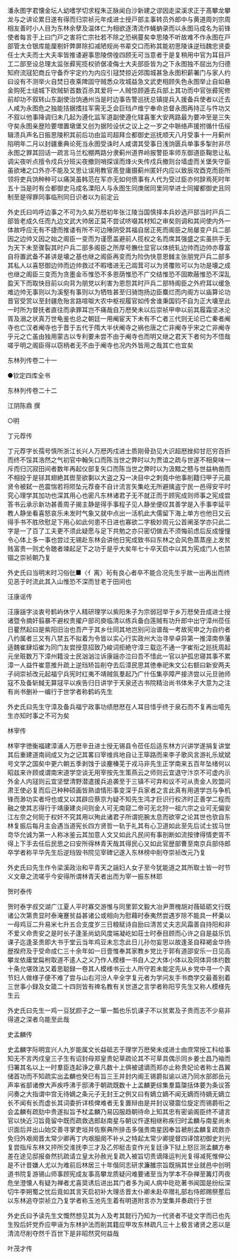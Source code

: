 <!-- { "loadSidebar": true } -->
潘永图字君懐金坛人幼嗜学切求程朱正脉闻白沙新建之谬因走梁溪求正于髙攀龙攀龙与之讲论累日遂有得而归崇祯元年成进士授戸部主事转员外郎中与黄道周刘宗周相友善时小人目为东林余孽及温体仁为相欲逐清流作蝇蚋录而以永图马成名为前锋使者每言于上曰门戸之害将亡宗社若不除之恐祸蔓矣幸思陵不听故难不作永图在戸部管太仓银库能厘剔奸弊屏除扣减陋规尚书辈交口而称其能初思陵诛逆珰魏忠贤委任士大夫而士大夫率皆推诿避事思陵傍徨四顾无可当意者于是复稍用中官为耳目戸工二部至设总理太监张彛宪揽权骄倨凌侮士大夫部臣皆为之下永图独不屈出为归德知府流冦犯商丘守备乔宇定约为内应引冦焚掠近郊围城甚急永图积薪署门与家人约曰设有不测举火自焚日夜乘陴固守贼悉众攻城益急文武吏相顾失色永图举止自如悬金购死士缒城下砍贼斩首数百杀其爱将一人贼惊顾遁去兵部上其功而中官张彛宪修前却功不叙转山东副使治饷通州当是时边事告警巡抚总镇提兵入援备兵使者以迁去人咸为永图危之独能拮据搘拄军需无乏会巨珰卢维宁奉命总督永图再持正与忤功又不叙以他事降调归未几起为遵化监军道副使遵化辖喜峯大安两路最为要冲至是三失守矣永图亲歴险要増置墩堡又创为据险设伏之议上之一岁之中聮络声援拊循什伍绥辑溃兵声名日振思陵积其前后功由监司超拜佥都御史巡抚顺天八月受事十一月蓟州陷明年二月以封疆重典论死当永图受诛时人咸谓其受事日浅饷匮兵单事多掣肘非尽永图之罪其回话一疏言马兰松棚两路分隶蓟州道界岭报警臣率师东御道臣鞠思让私调尖夜听点擅令戍兵分班尖夜撤则哨探误而烽火失传戍兵撤则台墙虚而关堡失守臣虽欲堵之口外亦不能及又思让误用教官髙登庸摄蓟州匿奸内应以致辰攻酉克而臣所领将吏兵饷种种可以痛哭虽韩范在军亦无如何偾事有人代为受过臣亦何辞焉死时年五十当是时有佥都御史马成名溧阳人与永图生同庚居同里同举进士同擢都御史且同制至是得罪同事临刑同日识者以为前定云

外史氏曰呜呼边事之不可为久矣万厯初年张江陵当国慎择本兵妙选戸部当时戸兵二部皆老成久任而九边文武大帅居正莫不尝试哜啜其材知之审矣则调和其间使内外一体故呼应无有不捷而推诿有所不可边陲阴受其福自居正死而阁臣之局屡变户兵二部因之边帅又因之始之阁臣一变而为谨愿盖避前人揽权之名而席其强盛之实虽拱手无为天下未至骤裂其时户兵二部多阁臣之所厚号膴仕显官以体统轧边帅而边帅亦尊富自将置武备不甚讲是壊之基也继之阁臣再变而为险伪快意恩雠主张朋党戸兵二部多其私人以喜怒御边帅而边帅救过不暇嗜进无己阘茸可以为贤覆败可以为功是壊之成也继之阁臣三变而为贪墨金币惟恐不多恩荫惟恐不广交结惟恐不固欺蔽惟恐不深乱盈天下而取快目前以向背为朋党以利害为恩怨其时戸兵二部特阁臣之外府耳以缓急难边帅无事则以为溪壑有事则以为牺牲甚至归骑饱扬边臣麋烂而内阁方以庙算论功晋官受赏以至封疆危殆言路喧呶大农中枢视履官如传舍谁秉国钧不自为正大壊至此一时所为督抚者直往而承罪耳岂不痛哉自万厯癸未以后崇祯甲申以前其履霜坚冰沦胥及溺之状真万世龟鉴也总之朝廷一用阉宦天下未有不亡者三代则无论已亡秦者阉寺也亡汉者阉寺也于晋于五代于隋大半伏阉寺之祸也唐之亡非阉寺乎宋之亡非阉寺乎元之亡虽由独用蒙古以专利要未尝不由于阉寺也而明又继之君天下者何为不悟哉嗟乎明之阁臣得以窃柄者无不由于阉寺也况内外皆用之哉其亡也宜矣

东林列传卷二十一

●钦定四库全书

东林列传卷二十二

江阴陈鼎 撰

○明

丁元荐传

丁元荐字长孺号慎所浙江长兴人万厯丙戍进士质刚骨劲见大识超厯挫抑甘厄穷百折而终不馁其浩然之气初官中翰矢口而陈当世之弊时以为贾谊之疏与世遂不相臭味一斥而归沉寂田间者数年再起仪部复矢口而陈当世之弊时以为汲黯之戆与世益枘凿而不相投于是铩其翅絶其辔至欲剚以大盗之刄一决目中之刺竟中他事削籍归甲子元晨贤令被弑一邑震惴若将陨坠元荐奋不自计流言矢集屹无所避擒盗宁民一邑得安平时究心理学其加功也深其用心也密凡东林诸君子无不就正而于顾宪成则师事之宪成尝答书云承示新功甚善周子揭主静是得手事程子见人静坐便叹其善学是入手事李延平教人静坐看喜怒哀乐未发时气象又就中点出一活机此大儒留下海上单方也他日又云得手书不胜欣慰足下用心如此何患不日进也寡欲二字极妙周元公首阐圣学亦只此二字是一了百了工夫更不须此疑愿与足下共勉之亦只密切做去不须悔前虑后反成憧憧令心体上多一事也尝过无锡赴东林会讲他日宪成致书曰东林之会风色蒸蒸座上发贫贱富贵一则尤令聴者竦起足下之功于是乎大矣年七十卒天启中以其为宪成门人也禁锢之崇祯朝乃复

外史氏曰当明末时习俗仳■〈亻离〉茍有良心者卒不能合况先生乎故一出再出而终见恶于时流此其入山惟恐不深而甘老于田间也

汪康谣传

汪康謡字淡衷号鹤屿休宁人精研理学以紫阳朱子为宗弱冠举于乡万厯癸丑成进士授诸暨令摘奸翦暴不避权贵擢户部司庾临清以练兵备白莲贼有功升郎中出守漳州莅任日瞿然起曰是紫阳旧治也吾产于其乡仕同其地岂别问治谱哉一考故宪申之为自约者八约属者三又有八禁五不拟着为令皆以实心行实政州大治寻举卓异第一推漳南叅藩适魏崔肆熖崔为同门友尝授意招致乃峻词拒絶守漳三载迄不通一字崔衔之廵抚周起元坐赃数万下漳州籍没士民汹汹泣诉康謡亦泣曰吾不惜此一官以护孤忠寝其事不累漳一人益忤崔意推升疏上逆珰矫旨削夺去后漳民思其徳奉祀朱文公右额曰新安两夫子祠崇祯改元起福宁兵宪时红夷不靖贼氛羣起乃广什伍集亭障严接济尝以元旦驰师寇不及备斩馘无算冦平以疾告归日讲学于天泉还古书院精治尚书体朱子大意为之注有尚书删补一编行于世学者称鹤屿先生

外史氏曰先生守漳及备兵福宁政事功绩厯厯在人耳目惜乎终于泉石而不复再出噫先生亦知时事之不可为矣

林宰传

林宰字徳衡福建漳浦人万厯辛丑进士授无锡县令莅任后适东林方兴讲学遂捐复讲堂其后重建道南祠成又为之记其畧曰宰维呉地自让王筚路而来李子歌风言游礼乐斌斌号文学之国矣中更六朝五季剥蚀于谈麈榛芜于戎马非先生正学南来五百年坠绪何以昭兹来许顾或谓南宋道学空谈无用宰按先生策燕云之师则云宜退守汴京不可虚内示外金人内冦则云宜坚壁清野潜遣援兵追袭至于三镇不可弃和议不可从责金人败盟问肃王使必复而后己种种硕画皆熟谙情形事变深于兵家者之言此真有用道学岂与争机锋而渺功实者埒也或又以其辟应蔡京为疑不知先生鸿才巨识行权济时正善学二程而融之使其志得行于靖康建炎间则金人可无南窥二帝可无北狩一祖六宗之业可无偏安江左奈之何阨于权奸不究其用以殉此诸君子所谓扼腕太息而欲宰之论其世也欤自东林复振后每月主会遇当道宪长四方贤哲一轨于礼其有心卫道如此至先后试士拔马世竒华允诚为第一人称冰鉴云其加意人文又如此凡民间有事剖断如流按律得情吏胥不得上下手去任后民思之曰安所得林青天哉其得民心又如此官歴部曹至南京兵部侍郎卒学者称平华先生后逆珰毁书院见宰碑记遂入东林榜中削夺崇祯改元乃复

外史氏曰先生作令梁溪政治和平青天之謡妇人女子至今犹能道之其所取士皆一时节义文章之流嗟乎今安得所谓林青天者出而为宰一振东林耶

贺时泰传

贺时泰字叔交湖广江夏人平时寡交游惟与同里郭文毅大冶尹萧槐胡对薇砥砺文行既诸公次第贵显时泰淹蹇贫益甚诸公或相向为慰藉时泰夷然尝遇岁除不能具一杯羮以一母鸡豆二升易米七升五合支度岁三日粮赋诗自励曰清苦丈夫志风霜善自持阳和非不爱义命贵安之是时长子逢圣尚幼风度端凝屹如荘士时泰目顾而心许之自是益乐饥课子迄逢圣贵即大书于堂云当年鸡豆未忘念此日儿孙勿妄思以故逢圣自释褐金华扬歴揆府及于受命成仁三十余年如一日壹惟奉其家教乡党比于郭有道邵安乐一日见高攀龙依庸堂扁柎取道不逺人之义乃作人模様一书自人之大体小体以及同体异体约数十条允堪效法又着思聪録一卷其人模様书云士人所守若未能定先从乡党中寻一个真节妇人做様子便不难了尝与山右河汾人辛全字复元者为学问友手书商学交最善别着三世事小録及女箴二十四则皆有禆名教有关世道之言学者称阳亨先生又称人模様先生云

外史氏曰先生一鸡一豆犹颜子之一箪一瓢也乐饥课子不以贫累及子贵而志不少易非得道之深者乌能至此哉

史孟麟传

史孟麟字际明宜兴人九岁能属文长益砥志于理学万厯癸未成进士由庶常授工科给事知无不言丙戍皇三子生有诏封母郑皇贵妃草疏论其不可草具偶示同乡姜士昌乃袖而归署其名以上一时羣臣连起诤之章凡数十上俱被谴谪而郑亦止称贵妃论者称士昌翼储首功而不知疏实出孟麟也癸巳有旨三王并封内阁王锡爵拟谕以进乃同水部郎岳元声率省部诸僚大声疾呼沸于邸沸于朝疏既数十上孟麟更综集羣篇櫽括体要为条议答问奏之大指谓中宫无待嫡之条元子无封王之例又曰有嫡立嫡不闻无嫡而待嫡无嫡立长不闻有长而虚长其词委折详核俾难者无复置辩由是并封议寝震位旋定而锡爵衔之会孟麟有疏劾中贵遂拟旨予杖孟麟乃易囚服趋朝待命上知其忠有密谕阁臣终不谴言官以快近习旨竟留中既而疏救选郎赵南星与朝议忤遂相继称疾归时孟麟与南星尚未识面后并出山始交善寻掌吏垣并佐察典所排击多强贵南星因奉旨褫削孟麟复疏救亦免归外艰阕晋太常少卿再丁内艰服阕不补乆之特起太常少卿提督四译馆初御史刘光复尝指斥东林又抨所交淮抚李三才及乙夘梃击变作光复廷诤下狱上怒叵测孟麟方奉差在途见邸报奋然抗疏请立皇太孙赦光复疏入被旨切责谪降运判光复得减死惟伸公是不计昔嫌人尤以为难前后林居三十年偕同志研求濂雒宗旨既捐其世业就邑中创明道书院复游锡山师事顾宪成友事高攀龙质疑问难要诸至当为学本不杂禅至篝灯丙夜危坐澄懐人有疑为禅者尤喜奨诱后进出其门者多为闻人病中矻矻著书闻国是纷纭深切牛李朔蜀之忧后竟如其言天启初补大理丞晋太仆卿未赴卒赠礼部右侍郎赐祭塟后以东林追夺崇祯立乃复学者称玉池先生着有明道附言亦为堂集并奏疏行于世

外史氏曰予读先生文慨然想见其为人及考其懿行乃知为一代贤者不徒文字而已也先生殁后奸党乔应甲诬为东林护法而削其籍应甲攻东林疏凡三十上极言诸贤之恶以是清流尽削夺然千百世下是非昭然究何益哉

叶茂才传

